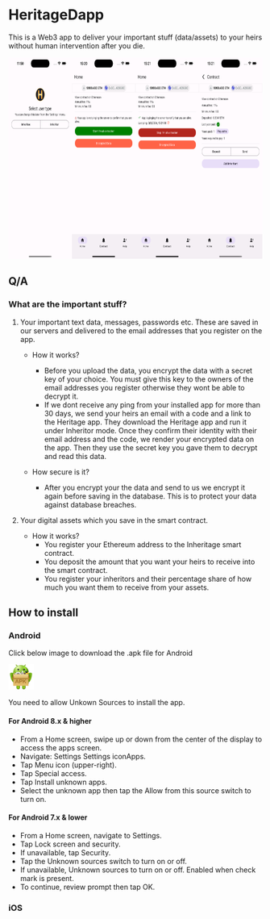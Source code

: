 # HeritageDapp

This is a Web3 app to deliver your important stuff (data/assets) to your heirs without human intervention after you die.

<div style="display:flex;">
    <a target="_blank" href="./assets/screenshots/Simulator Screenshot - iPhone 15 Pro Max - 2024-03-14 at 11.50.37.png"><img height="400px" src="./assets/screenshots/Simulator Screenshot - iPhone 15 Pro Max - 2024-03-14 at 11.50.37.png"></a>
    <a target="_blank" href="./assets/screenshots/Simulator Screenshot - iPhone 15 Pro Max - 2024-03-09 at 15.20.59.png"><img height="400px" src="./assets/screenshots/Simulator Screenshot - iPhone 15 Pro Max - 2024-03-09 at 15.20.59.png"></a>
    <a target="_blank" href="./assets/screenshots/Simulator Screenshot - iPhone 15 Pro Max - 2024-03-09 at 15.21.01.png"><img height="400px" src="./assets/screenshots/Simulator Screenshot - iPhone 15 Pro Max - 2024-03-09 at 15.21.01.png"></a>
    <a target="_blank" href="./assets/screenshots/Simulator Screenshot - iPhone 15 Pro Max - 2024-03-09 at 15.21.04.png"><img height="400px" src="./assets/screenshots/Simulator Screenshot - iPhone 15 Pro Max - 2024-03-09 at 15.21.04.png"></a>
</div>

## Q/A

### What are the important stuff?

1.  Your important text data, messages, passwords etc. These are saved in our servers and delivered to the email addresses that you register on the app.

    - How it works?

      - Before you upload the data, you encrypt the data with a secret key of your choice. You must give this key to the owners of the email addresses you register otherwise they wont be able to decrypt it.
      - If we dont receive any ping from your installed app for more than 30 days, we send your heirs an email with a code and a link to the Heritage app. They download the Heritage app and run it under Inheritor mode. Once they confirm their identity with their email address and the code, we render your encrypted data on the app. Then they use the secret key you gave them to decrypt and read this data.

    - How secure is it?

      - After you encrypt your the data and send to us we encrypt it again before saving in the database. This is to protect your data against database breaches.

2.  Your digital assets which you save in the smart contract.

    - How it works?
      - You register your Ethereum address to the Inheritage smart contract.
      - You deposit the amount that you want your heirs to receive into the smart contract.
      - You register your inheritors and their percentage share of how much you want them to receive from your assets.

## How to install

### Android

Click below image to download the .apk file for Android

<a target="_blank" href="./app-release.apk"><img height="50px" src="./assets/android-apk.webp"></a>

You need to allow Unkown Sources to install the app.

#### For Android 8.x & higher

- From a Home screen, swipe up or down from the center of the display to access the apps screen.
- Navigate: Settings Settings iconApps.
- Tap Menu icon (upper-right).
- Tap Special access.
- Tap Install unknown apps.
- Select the unknown app then tap the Allow from this source switch to turn on.

#### For Android 7.x & lower

- From a Home screen, navigate to Settings.
- Tap Lock screen and security.
- If unavailable, tap Security.
- Tap the Unknown sources switch to turn on or off.
- If unavailable, Unknown sources to turn on or off. Enabled when check mark is present.
- To continue, review prompt then tap OK.

### iOS

